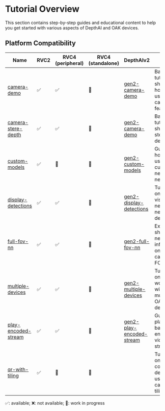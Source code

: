 # Tutorial Overview

This section contains step-by-step guides and educational content to help you get started with various aspects of DepthAI and OAK devices.

## Platform Compatibility

| Name                                        | RVC2 | RVC4 (peripheral) | RVC4 (standalone) | DepthAIv2                                                                                                | Notes                                                 |
| ------------------------------------------- | ---- | ----------------- | ----------------- | -------------------------------------------------------------------------------------------------------- | ----------------------------------------------------- |
| [camera-demo](camera-demo/)                 | ✅   | ✅                | 🚧                | [gen2-camera-demo](https://github.com/luxonis/oak-examples/tree/master/gen2-camera-demo)                 | Basic tutorial showing how to use the camera features |
| [camera-stere-depth](camera-stereo-depth/)  | ✅   | ✅                | 🚧                | [gen2-camera-demo](https://github.com/luxonis/oak-examples/tree/master/gen2-camera-demo)                 | Basic tutorial showing stereo depth                   |
| [custom-models](custom-models/)             | ✅   | 🚧                | 🚧                | [gen2-custom-models](https://github.com/luxonis/oak-examples/tree/master/gen2-custom-models)             | Guide on how to use custom neural networks            |
| [display-detections](display-detections/)   | ✅   | ✅                | 🚧                | [gen2-display-detections](https://github.com/luxonis/oak-examples/tree/master/gen2-display-detections)   | Tutorial on visualizing neural network detections     |
| [full-fov-nn](full-fov-nn/)                 | ✅   | ✅                | 🚧                | [gen2-full-fov-nn](https://github.com/luxonis/oak-examples/tree/master/gen2-full-fov-nn)                 | Example showing neural inference on full camera FOV   |
| [multiple-devices](multiple-devices/)       | ✅   | ✅                | 🚧                | [gen2-multiple-devices](https://github.com/luxonis/oak-examples/tree/master/gen2-multiple-devices)       | Tutorial on working with multiple OAK devices         |
| [play-encoded-stream](play-encoded-stream/) | ✅   | ✅                | 🚧                | [gen2-play-encoded-stream](https://github.com/luxonis/oak-examples/tree/master/gen2-play-encoded-stream) | Guide on playing back encoded video streams           |
| [qr-with-tiling](qr-with-tiling/)           | ✅   | 🚧                | 🚧                |                                                                                                          | Tutorial on QR code detection using camera tiling     |

✅: available; ❌: not available; 🚧: work in progress
